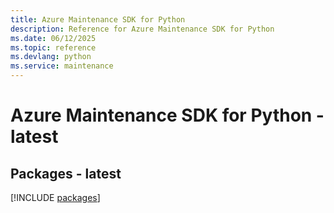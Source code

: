 ```yaml
---
title: Azure Maintenance SDK for Python
description: Reference for Azure Maintenance SDK for Python
ms.date: 06/12/2025
ms.topic: reference
ms.devlang: python
ms.service: maintenance
---
```

# Azure Maintenance SDK for Python - latest
## Packages - latest
[!INCLUDE [packages](maintenance-index.md)]